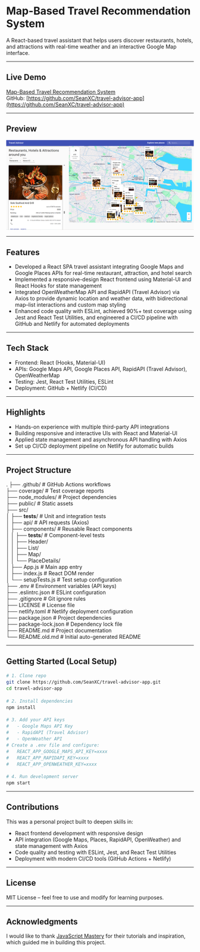 # Map-Based Travel Recommendation System

A React-based travel assistant that helps users discover restaurants, hotels, and attractions with real-time weather and an interactive Google Map interface.  

---

## Live Demo
[Map-Based Travel Recommendation System](https://travel-rco-sys.netlify.app/)  
GitHub: [https://github.com/SeanXC/travel-advisor-app](https://github.com/SeanXC/travel-advisor-app)

---

## Preview
![App Screenshot](./screenshots/demo.png)

---

## Features
- Developed a React SPA travel assistant integrating Google Maps and Google Places APIs for real-time restaurant, attraction, and hotel search  
- Implemented a responsive-design React frontend using Material-UI and React Hooks for state management  
- Integrated OpenWeatherMap API and RapidAPI (Travel Advisor) via Axios to provide dynamic location and weather data, with bidirectional map–list interactions and custom map styling  
- Enhanced code quality with ESLint, achieved 90%+ test coverage using Jest and React Test Utilities, and engineered a CI/CD pipeline with GitHub and Netlify for automated deployments  

---

## Tech Stack
- Frontend: React (Hooks, Material-UI)  
- APIs: Google Maps API, Google Places API, RapidAPI (Travel Advisor), OpenWeatherMap  
- Testing: Jest, React Test Utilities, ESLint  
- Deployment: GitHub + Netlify (CI/CD)  

---

## Highlights
- Hands-on experience with multiple third-party API integrations  
- Building responsive and interactive UIs with React and Material-UI  
- Applied state management and asynchronous API handling with Axios  
- Set up CI/CD deployment pipeline on Netlify for automatic builds  

---

## Project Structure
.
├── .github/                # GitHub Actions workflows  
├── coverage/               # Test coverage reports  
├── node_modules/           # Project dependencies  
├── public/                 # Static assets  
├── src/  
│   ├── __tests__/          # Unit and integration tests  
│   ├── api/                # API requests (Axios)  
│   ├── components/         # Reusable React components  
│   │   ├── __tests__/      # Component-level tests  
│   │   ├── Header/  
│   │   ├── List/  
│   │   ├── Map/  
│   │   └── PlaceDetails/  
│   ├── App.js              # Main app entry  
│   ├── index.js            # React DOM render  
│   └── setupTests.js       # Test setup configuration  
├── .env                    # Environment variables (API keys)  
├── .eslintrc.json          # ESLint configuration  
├── .gitignore              # Git ignore rules  
├── LICENSE                 # License file  
├── netlify.toml            # Netlify deployment configuration  
├── package.json            # Project dependencies  
├── package-lock.json       # Dependency lock file  
├── README.md               # Project documentation  
└── README.old.md           # Initial auto-generated README  

---

## Getting Started (Local Setup)
```bash
# 1. Clone repo
git clone https://github.com/SeanXC/travel-advisor-app.git
cd travel-advisor-app

# 2. Install dependencies
npm install

# 3. Add your API keys
#   - Google Maps API Key
#   - RapidAPI (Travel Advisor)
#   - OpenWeather API
# Create a .env file and configure:
#   REACT_APP_GOOGLE_MAPS_API_KEY=xxxx
#   REACT_APP_RAPIDAPI_KEY=xxxx
#   REACT_APP_OPENWEATHER_KEY=xxxx

# 4. Run development server
npm start


```


---

## Contributions
This was a personal project built to deepen skills in:  
- React frontend development with responsive design  
- API integration (Google Maps, Places, RapidAPI, OpenWeather) and state management with Axios  
- Code quality and testing with ESLint, Jest, and React Test Utilities  
- Deployment with modern CI/CD tools (GitHub Actions + Netlify)  

---

## License
MIT License – feel free to use and modify for learning purposes.

---

## Acknowledgments
I would like to thank [JavaScript Mastery](https://www.youtube.com/@javascriptmastery) for their tutorials and inspiration, which guided me in building this project.

